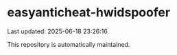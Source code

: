 # easyanticheat-hwidspoofer

Last updated: 2025-06-18 23:26:16

This repository is automatically maintained.

